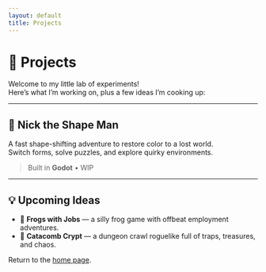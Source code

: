 ```yaml
---
layout: default
title: Projects
---
```


# 🧪 Projects

Welcome to my little lab of experiments!  
Here’s what I’m working on, plus a few ideas I’m cooking up:

---

## 🎨 Nick the Shape Man
A fast shape-shifting adventure to restore color to a lost world.  
Switch forms, solve puzzles, and explore quirky environments.  
> Built in **Godot** • WIP

---

## 💡 Upcoming Ideas

- 🐸 **Frogs with Jobs** — a silly frog game with offbeat employment adventures.  
- 🏰 **Catacomb Crypt** — a dungeon crawl roguelike full of traps, treasures, and chaos.  

Return to the [home page](./).
